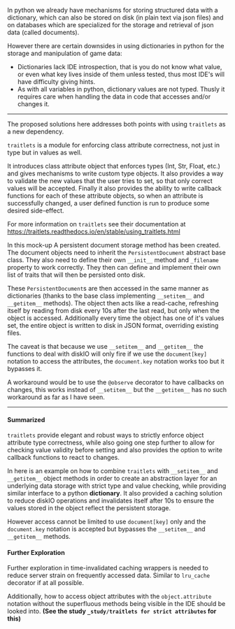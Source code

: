 In python we already have mechanisms for storing structured data with a dictionary, which can also be stored on disk (in plain text via json files) and on databases which are specialized for the storage and retrieval of json data (called documents).

However there are certain downsides in using dictionaries in python for the storage and manipulation of game data:

* Dictionaries lack IDE introspection, that is you do not know what value, or even what key lives inside of them unless tested, thus most IDE's will have difficulty giving hints.
* As with all variables in python, dictionary values are not typed. Thusly it requires care when handling the data in code that accesses and/or changes it.

---

The proposed solutions here addresses both points with using `traitlets` as a new dependency.

`traitlets` is a module for enforcing class attribute correctness, not just in type but in values as well.

It introduces class attribute object that enforces types (Int, Str, Float, etc.) and gives mechanisms to write custom type objects. It also provides a way to validate the new values that the user tries to set, so that only correct values will be accepted. Finally it also provides the ability to write callback functions for each of these attribute objects, so when an attribute is successfully changed, a user defined function is run to produce some desired side-effect.

For more information on `traitlets` see their documentation at <https://traitlets.readthedocs.io/en/stable/using_traitlets.html>

In this mock-up A persistent document storage method has been created. The document objects need to inherit the `PersistentDocument` abstract base class. They also need to define their own `__init__` method and `_filename` property to work correctly. They then can define and implement their own list of traits that will then be persisted onto disk.

These `PersistentDocument`s are then accessed in the same manner as dictionaries (thanks to the base class implementing `__setitem__` and `__getitem__` methods). The object then acts like a read-cache, refreshing itself by reading from disk every 10s after the last read, but only when the object is accessed. Additionally every time the object has one of it's values set, the entire object is written to disk in JSON format, overriding existing files.

The caveat is that because we use `__setitem__` and `__getitem__` the functions to deal with diskIO will only fire if we use the `document[key]` notation to access the attributes, the `document.key` notation works too but it bypasses it.

A workaround would be to use the `@observe` decorator to have callbacks on changes, this works instead of `__setitem__` but the `__getitem__` has no such workaround as far as I have seen.

---

#### Summarized

`traitlets` provide elegant and robust ways to strictly enforce object attribute type correctness, while also going one step further to allow for checking value validity before setting and also provides the option to write callback functions to react to changes.

In here is an example on how to combine `traitlets` with `__setitem__` and `__getitem__` object methods in order to create an abstraction layer for an underlying data storage with strict type and value checking, while providing similar interface to a python **dictionary**. It also provided a caching solution to reduce diskIO operations and invalidates itself after 10s to ensure the values stored in the object reflect the persistent storage.

However access cannot be limited to use `document[key]` only and the `document.key` notation is accepted but bypasses the `__setitem__` and `__getitem__` methods.

#### Further Exploration

Further exploration in time-invalidated caching wrappers is needed to reduce server strain on frequently accessed data. Similar to `lru_cache` decorator if at all possible.

Additionally, how to access object attributes with the `object.attribute` notation without the superfluous methods being visible in the IDE should be looked into. **(See the study `_study/traitlets for strict attributes` for this)**
